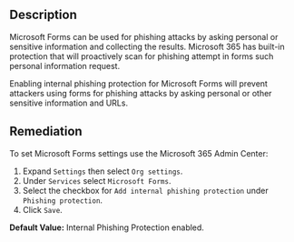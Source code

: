 ## Description

Microsoft Forms can be used for phishing attacks by asking personal or sensitive information and collecting the results. Microsoft 365 has built-in protection that will proactively scan for phishing attempt in forms such personal information request.

Enabling internal phishing protection for Microsoft Forms will prevent attackers using forms for phishing attacks by asking personal or other sensitive information and URLs.

## Remediation

To set Microsoft Forms settings use the Microsoft 365 Admin Center:

1. Expand `Settings` then select `Org settings`.
2. Under `Services` select `Microsoft Forms`.
3. Select the checkbox for `Add internal phishing protection` under `Phishing protection`.
4. Click `Save`.

**Default Value:** Internal Phishing Protection enabled.